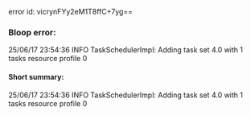 error id: vicrynFYy2eM1T8ffC+7yg==
### Bloop error:

25/06/17 23:54:36 INFO TaskSchedulerImpl: Adding task set 4.0 with 1 tasks resource profile 0
#### Short summary: 

25/06/17 23:54:36 INFO TaskSchedulerImpl: Adding task set 4.0 with 1 tasks resource profile 0
